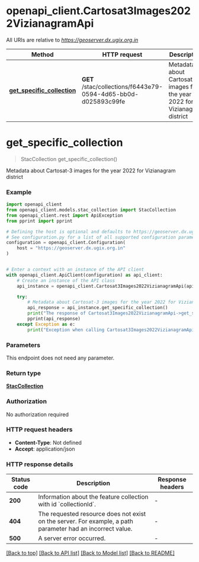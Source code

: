# openapi_client.Cartosat3Images2022VizianagramApi

All URIs are relative to *https://geoserver.dx.ugix.org.in*

Method | HTTP request | Description
------------- | ------------- | -------------
[**get_specific_collection**](Cartosat3Images2022VizianagramApi.md#get_specific_collection) | **GET** /stac/collections/f6443e79-0594-4d65-bb0d-d025893c99fe | Metadata about Cartosat-3 images for the year 2022 for Vizianagram district


# **get_specific_collection**
> StacCollection get_specific_collection()

Metadata about Cartosat-3 images for the year 2022 for Vizianagram district

### Example


```python
import openapi_client
from openapi_client.models.stac_collection import StacCollection
from openapi_client.rest import ApiException
from pprint import pprint

# Defining the host is optional and defaults to https://geoserver.dx.ugix.org.in
# See configuration.py for a list of all supported configuration parameters.
configuration = openapi_client.Configuration(
    host = "https://geoserver.dx.ugix.org.in"
)


# Enter a context with an instance of the API client
with openapi_client.ApiClient(configuration) as api_client:
    # Create an instance of the API class
    api_instance = openapi_client.Cartosat3Images2022VizianagramApi(api_client)

    try:
        # Metadata about Cartosat-3 images for the year 2022 for Vizianagram district
        api_response = api_instance.get_specific_collection()
        print("The response of Cartosat3Images2022VizianagramApi->get_specific_collection:\n")
        pprint(api_response)
    except Exception as e:
        print("Exception when calling Cartosat3Images2022VizianagramApi->get_specific_collection: %s\n" % e)
```



### Parameters

This endpoint does not need any parameter.

### Return type

[**StacCollection**](StacCollection.md)

### Authorization

No authorization required

### HTTP request headers

 - **Content-Type**: Not defined
 - **Accept**: application/json

### HTTP response details

| Status code | Description | Response headers |
|-------------|-------------|------------------|
**200** | Information about the feature collection with id &#x60;collectionId&#x60;. |  -  |
**404** | The requested resource does not exist on the server. For example, a path parameter had an incorrect value. |  -  |
**500** | A server error occurred. |  -  |

[[Back to top]](#) [[Back to API list]](../README.md#documentation-for-api-endpoints) [[Back to Model list]](../README.md#documentation-for-models) [[Back to README]](../README.md)

